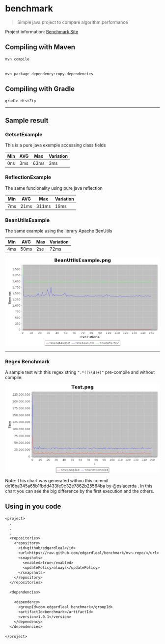 # benchmark
> Simple java project to compare algorithm performance

Project information: [Benchmark Site](https://edgardleal.github.io/benchmark/)

## Compiling with Maven 

    mvn compile


    mvn package dependency:copy-dependencies


## Compiling with Gradle 


    gradle distZip


---

## Sample result

###  GetsetExample  
This is a pure java exemple accessing class fields

| Min      | AVG       | Max       | Variation |
|----------|-----------|-----------|-----------|
|      0ns |      3ms  |     63ms  |      3ms  |


### ReflectionExample  
The same funcionality using pure java reflection

| Min      | AVG       | Max       | Variation |
|----------|-----------|-----------|-----------|
|      7ms |     21ms  |    311ms  |     19ms  |

### BeanUtilsExample  
 The same example using the library Apache BenUtils

| Min      | AVG       | Max       | Variation |
|----------|-----------|-----------|-----------|
|      4ms |     50ms  |      2se  |     72ms  |

![Sample](src/site/img/BeanUtilsExample.png)

---
###  Regex Benchmark
A sample test with this regex string ```".*([\\d]+)"``` pre-compile and without compile: 

![Sample](src/site/img/Test.png)

Note: This chart was generated withou this commit de16ba345a65b1fbdd433fe9c32e7862b25564ba by
@pslacerda . In this chart you can see the big difference by the first execution and the others.

## Using in you code


    <project>
      .
      .
      .
      <repositories>
        <repository>
          <id>github/edgardleal</id>
          <url>https://raw.github.com/edgardleal/benchmark/mvn-repo/</url>
          <snapshots>
            <enabled>true</enabled>
            <updatePolicy>always</updatePolicy>
          </snapshots>
        </repository>
      </repositories>
    
      <dependencies>
    
        <dependency>
          <groupId>com.edgardleal.benchmark</groupId>
          <artifactId>benchmark</artifactId>
          <version>1.0.1</version>
        </dependency>
      </dependencies>
    
    </project>


